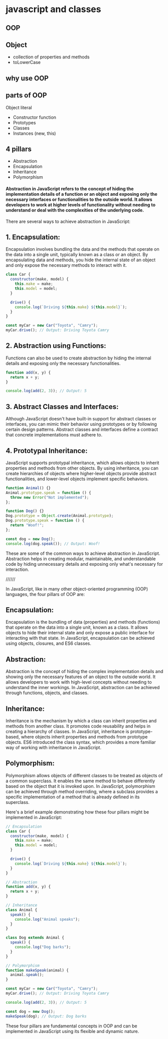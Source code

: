 # javascript and classes

## OOP

## Object

- collection of properties and methods
- toLowerCase

## why use OOP

## parts of OOP

Object literal

- Constructor function
- Prototypes
- Classes
- Instances (new, this)

## 4 pillars

- Abstraction
- Encapsulation
- Inheritance
- Polymorphism

#### Abstraction in JavaScript refers to the concept of hiding the implementation details of a function or an object and exposing only the necessary interfaces or functionalities to the outside world. It allows developers to work at higher levels of functionality without needing to understand or deal with the complexities of the underlying code.

There are several ways to achieve abstraction in JavaScript:

## 1. Encapsulation:

Encapsulation involves bundling the data and the methods that operate on the data into a single unit, typically known as a class or an object. By encapsulating data and methods, you hide the internal state of an object and only expose the necessary methods to interact with it.

```javascript
class Car {
  constructor(make, model) {
    this.make = make;
    this.model = model;
  }

  drive() {
    console.log(`Driving ${this.make} ${this.model}`);
  }
}

const myCar = new Car("Toyota", "Camry");
myCar.drive(); // Output: Driving Toyota Camry
```

## 2. Abstraction using Functions:

Functions can also be used to create abstraction by hiding the internal details and exposing only the necessary functionalities.

```javascript
function add(x, y) {
  return x + y;
}

console.log(add(2, 3)); // Output: 5
```

## 3. Abstract Classes and Interfaces:

Although JavaScript doesn't have built-in support for abstract classes or interfaces, you can mimic their behavior using prototypes or by following certain design patterns. Abstract classes and interfaces define a contract that concrete implementations must adhere to.

## 4. Prototypal Inheritance:

JavaScript supports prototypal inheritance, which allows objects to inherit properties and methods from other objects. By using inheritance, you can create hierarchies of objects where higher-level objects provide abstract functionalities, and lower-level objects implement specific behaviors.

```javascript
function Animal() {}
Animal.prototype.speak = function () {
  throw new Error("Not implemented");
};

function Dog() {}
Dog.prototype = Object.create(Animal.prototype);
Dog.prototype.speak = function () {
  return "Woof!";
};

const dog = new Dog();
console.log(dog.speak()); // Output: Woof!
```

These are some of the common ways to achieve abstraction in JavaScript. Abstraction helps in creating modular, maintainable, and understandable code by hiding unnecessary details and exposing only what's necessary for interaction.

//////

In JavaScript, like in many other object-oriented programming (OOP) languages, the four pillars of OOP are:

## Encapsulation:

Encapsulation is the bundling of data (properties) and methods (functions) that operate on the data into a single unit, known as a class. It allows objects to hide their internal state and only expose a public interface for interacting with that state. In JavaScript, encapsulation can be achieved using objects, closures, and ES6 classes.

## Abstraction:

Abstraction is the concept of hiding the complex implementation details and showing only the necessary features of an object to the outside world. It allows developers to work with high-level concepts without needing to understand the inner workings. In JavaScript, abstraction can be achieved through functions, objects, and classes.

## Inheritance:

Inheritance is the mechanism by which a class can inherit properties and methods from another class. It promotes code reusability and helps in creating a hierarchy of classes. In JavaScript, inheritance is prototype-based, where objects inherit properties and methods from prototype objects. ES6 introduced the class syntax, which provides a more familiar way of working with inheritance in JavaScript.

## Polymorphism:

Polymorphism allows objects of different classes to be treated as objects of a common superclass. It enables the same method to behave differently based on the object that it is invoked upon. In JavaScript, polymorphism can be achieved through method overriding, where a subclass provides a specific implementation of a method that is already defined in its superclass.

Here's a brief example demonstrating how these four pillars might be implemented in JavaScript:

```javascript
// Encapsulation
class Car {
  constructor(make, model) {
    this.make = make;
    this.model = model;
  }

  drive() {
    console.log(`Driving ${this.make} ${this.model}`);
  }
}

// Abstraction
function add(x, y) {
  return x + y;
}

// Inheritance
class Animal {
  speak() {
    console.log("Animal speaks");
  }
}

class Dog extends Animal {
  speak() {
    console.log("Dog barks");
  }
}

// Polymorphism
function makeSpeak(animal) {
  animal.speak();
}

const myCar = new Car("Toyota", "Camry");
myCar.drive(); // Output: Driving Toyota Camry

console.log(add(2, 3)); // Output: 5

const dog = new Dog();
makeSpeak(dog); // Output: Dog barks
```

These four pillars are fundamental concepts in OOP and can be implemented in JavaScript using its flexible and dynamic nature.
